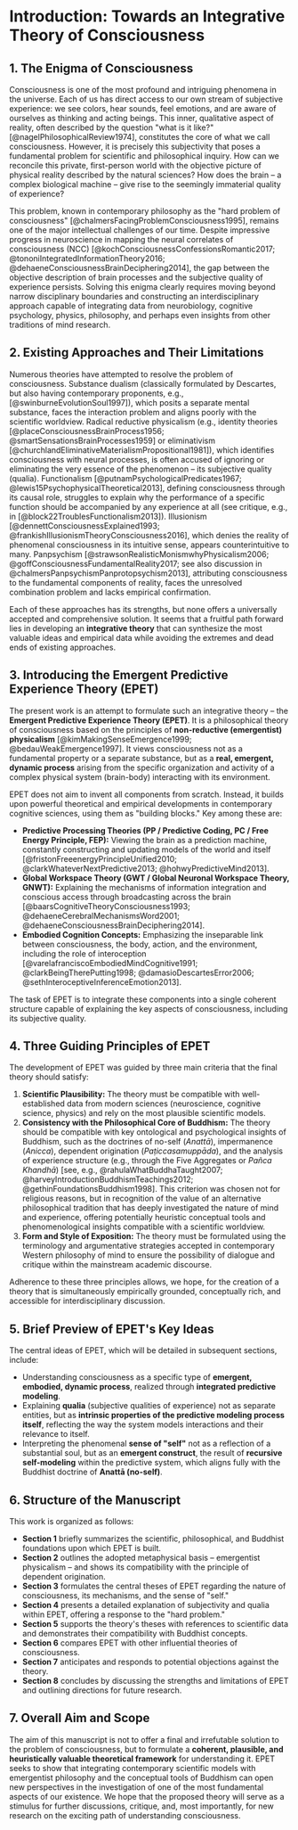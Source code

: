 # Introduction: Towards an Integrative Theory of Consciousness

## 1. The Enigma of Consciousness

Consciousness is one of the most profound and intriguing phenomena in the universe. Each of us has direct access to our own stream of subjective experience: we see colors, hear sounds, feel emotions, and are aware of ourselves as thinking and acting beings. This inner, qualitative aspect of reality, often described by the question "what is it like?" [@nagelPhilosophicalReview1974], constitutes the core of what we call consciousness. However, it is precisely this subjectivity that poses a fundamental problem for scientific and philosophical inquiry. How can we reconcile this private, first-person world with the objective picture of physical reality described by the natural sciences? How does the brain – a complex biological machine – give rise to the seemingly immaterial quality of experience?

This problem, known in contemporary philosophy as the "hard problem of consciousness" [@chalmersFacingProblemConsciousness1995], remains one of the major intellectual challenges of our time. Despite impressive progress in neuroscience in mapping the neural correlates of consciousness (NCC) [@kochConsciousnessConfessionsRomantic2017; @tononiIntegratedInformationTheory2016; @dehaeneConsciousnessBrainDeciphering2014], the gap between the objective description of brain processes and the subjective quality of experience persists. Solving this enigma clearly requires moving beyond narrow disciplinary boundaries and constructing an interdisciplinary approach capable of integrating data from neurobiology, cognitive psychology, physics, philosophy, and perhaps even insights from other traditions of mind research.

## 2. Existing Approaches and Their Limitations

Numerous theories have attempted to resolve the problem of consciousness. Substance dualism (classically formulated by Descartes, but also having contemporary proponents, e.g., [@swinburneEvolutionSoul1997]), which posits a separate mental substance, faces the interaction problem and aligns poorly with the scientific worldview. Radical reductive physicalism (e.g., identity theories [@placeConsciousnessBrainProcess1956; @smartSensationsBrainProcesses1959] or eliminativism [@churchlandEliminativeMaterialismPropositional1981]), which identifies consciousness with neural processes, is often accused of ignoring or eliminating the very essence of the phenomenon – its subjective quality (qualia). Functionalism [@putnamPsychologicalPredicates1967; @lewis15PsychophysicalTheoretical2013], defining consciousness through its causal role, struggles to explain why the performance of a specific function should be accompanied by any experience at all (see critique, e.g., in [@block22TroublesFunctionalism2013]). Illusionism [@dennettConsciousnessExplained1993; @frankishIllusionismTheoryConsciousness2016], which denies the reality of phenomenal consciousness in its intuitive sense, appears counterintuitive to many. Panpsychism [@strawsonRealisticMonismwhyPhysicalism2006; @goffConsciousnessFundamentalReality2017; see also discussion in @chalmersPanpsychismPanprotopsychism2013], attributing consciousness to the fundamental components of reality, faces the unresolved combination problem and lacks empirical confirmation.

Each of these approaches has its strengths, but none offers a universally accepted and comprehensive solution. It seems that a fruitful path forward lies in developing an **integrative theory** that can synthesize the most valuable ideas and empirical data while avoiding the extremes and dead ends of existing approaches.

## 3. Introducing the Emergent Predictive Experience Theory (EPET)

The present work is an attempt to formulate such an integrative theory – the **Emergent Predictive Experience Theory (EPET)**. It is a philosophical theory of consciousness based on the principles of **non-reductive (emergentist) physicalism** [@kimMakingSenseEmergence1999; @bedauWeakEmergence1997]. It views consciousness not as a fundamental property or a separate substance, but as a **real, emergent, dynamic process** arising from the specific organization and activity of a complex physical system (brain-body) interacting with its environment.

EPET does not aim to invent all components from scratch. Instead, it builds upon powerful theoretical and empirical developments in contemporary cognitive sciences, using them as "building blocks." Key among these are:

*   **Predictive Processing Theories (PP / Predictive Coding, PC / Free Energy Principle, FEP):** Viewing the brain as a prediction machine, constantly constructing and updating models of the world and itself [@fristonFreeenergyPrincipleUnified2010; @clarkWhateverNextPredictive2013; @hohwyPredictiveMind2013].
*   **Global Workspace Theory (GWT / Global Neuronal Workspace Theory, GNWT):** Explaining the mechanisms of information integration and conscious access through broadcasting across the brain [@baarsCognitiveTheoryConsciousness1993; @dehaeneCerebralMechanismsWord2001; @dehaeneConsciousnessBrainDeciphering2014].
*   **Embodied Cognition Concepts:** Emphasizing the inseparable link between consciousness, the body, action, and the environment, including the role of interoception [@varelafranciscoEmbodiedMindCognitive1991; @clarkBeingTherePutting1998; @damasioDescartesError2006; @sethInteroceptiveInferenceEmotion2013].

The task of EPET is to integrate these components into a single coherent structure capable of explaining the key aspects of consciousness, including its subjective quality.

## 4. Three Guiding Principles of EPET

The development of EPET was guided by three main criteria that the final theory should satisfy:

1.  **Scientific Plausibility:** The theory must be compatible with well-established data from modern sciences (neuroscience, cognitive science, physics) and rely on the most plausible scientific models.
2.  **Consistency with the Philosophical Core of Buddhism:** The theory should be compatible with key ontological and psychological insights of Buddhism, such as the doctrines of no-self (*Anattā*), impermanence (*Anicca*), dependent origination (*Paṭiccasamuppāda*), and the analysis of experience structure (e.g., through the Five Aggregates or *Pañca Khandhā*) [see, e.g., @rahulaWhatBuddhaTaught2007; @harveyIntroductionBuddhismTeachings2012; @gethinFoundationsBuddhism1998]. This criterion was chosen not for religious reasons, but in recognition of the value of an alternative philosophical tradition that has deeply investigated the nature of mind and experience, offering potentially heuristic conceptual tools and phenomenological insights compatible with a scientific worldview.
3.  **Form and Style of Exposition:** The theory must be formulated using the terminology and argumentative strategies accepted in contemporary Western philosophy of mind to ensure the possibility of dialogue and critique within the mainstream academic discourse.

Adherence to these three principles allows, we hope, for the creation of a theory that is simultaneously empirically grounded, conceptually rich, and accessible for interdisciplinary discussion.

## 5. Brief Preview of EPET's Key Ideas

The central ideas of EPET, which will be detailed in subsequent sections, include:

*   Understanding consciousness as a specific type of **emergent, embodied, dynamic process**, realized through **integrated predictive modeling**.
*   Explaining **qualia** (subjective qualities of experience) not as separate entities, but as **intrinsic properties of the predictive modeling process itself**, reflecting the way the system models interactions and their relevance to itself.
*   Interpreting the phenomenal **sense of "self"** not as a reflection of a substantial soul, but as an **emergent construct**, the result of **recursive self-modeling** within the predictive system, which aligns fully with the Buddhist doctrine of **Anattā (no-self)**.

## 6. Structure of the Manuscript

This work is organized as follows:

*   **Section 1** briefly summarizes the scientific, philosophical, and Buddhist foundations upon which EPET is built.
*   **Section 2** outlines the adopted metaphysical basis – emergentist physicalism – and shows its compatibility with the principle of dependent origination.
*   **Section 3** formulates the central theses of EPET regarding the nature of consciousness, its mechanisms, and the sense of "self."
*   **Section 4** presents a detailed explanation of subjectivity and qualia within EPET, offering a response to the "hard problem."
*   **Section 5** supports the theory's theses with references to scientific data and demonstrates their compatibility with Buddhist concepts.
*   **Section 6** compares EPET with other influential theories of consciousness.
*   **Section 7** anticipates and responds to potential objections against the theory.
*   **Section 8** concludes by discussing the strengths and limitations of EPET and outlining directions for future research.

## 7. Overall Aim and Scope

The aim of this manuscript is not to offer a final and irrefutable solution to the problem of consciousness, but to formulate a **coherent, plausible, and heuristically valuable theoretical framework** for understanding it. EPET seeks to show that integrating contemporary scientific models with emergentist philosophy and the conceptual tools of Buddhism can open new perspectives in the investigation of one of the most fundamental aspects of our existence. We hope that the proposed theory will serve as a stimulus for further discussions, critique, and, most importantly, for new research on the exciting path of understanding consciousness.